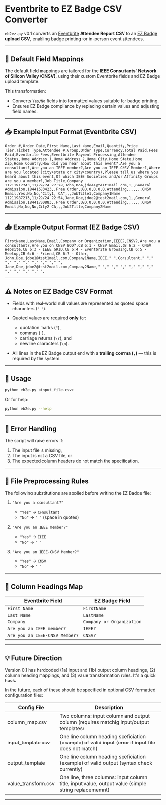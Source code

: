 # Eventbrite to EZ Badge CSV Converter

`eb2ez.py` v0.1 converts an [Eventbrite](https://www.eventbrite.com/) **Attendee Report CSV** to an [EZ Badge](https://ez-badge.com/) **upload CSV**, enabling badge printing for in-person event attendees.

---

## 🧾 Default Field Mappings

The default field mappings are tailored for the **IEEE Consultants' Network of Silicon Valley (CNSV)**, using their custom Eventbrite fields and EZ Badge upload template.

This transformation:

* Converts `Yes/No` fields into formatted values suitable for badge printing.
* Ensures EZ Badge compliance by replacing certain values and adjusting field names.

---

## 📥 Example Input Format (Eventbrite CSV)

```
Order #,Order Date,First Name,Last Name,Email,Quantity,Price Tier,Ticket Type,Attendee #,Group,Order Type,Currency,Total Paid,Fees Paid,Eventbrite Fees,Eventbrite Payment Processing,Attendee Status,Home Address 1,Home Address 2,Home City,Home State,Home Zip,Home Country,How did you hear about this event?,Are you a consultant?,Are you an IEEE member?,Are you an IEEE-CNSV Member?,Where are you located (city+state or city+country),Please tell us where you heard about this event,Of which IEEE Societies and/or Affinity Groups are you a member?,Job Title,Company
11211912243,11/29/24 22:28,John,Doe,jdoe1@test1mail.com,1,,General Admission,18441583423,,Free Order,USD,0,0,0,0,Attending,,,,,,,CNSV Email,Yes,No,No,"City1, CA",,,JobTitle1,Company1Name
11211987213,11/29/24 22:54,Jane,Doe,jdoe2@test2mail.com,1,,General Admission,18441700883,,Free Order,USD,0,0,0,0,Attending,,,,,,,CNSV Email,No,No,No,City2 CA,,,Job2Title,Company2Name
```

---

## 📤 Example Output Format (EZ Badge CSV)

```
FirstName,LastName,Email,Company or Organization,IEEE?,CNSV?,Are you a consultant?,Are you on CNSV BOD?,CB 6:1 - CNSV Email,CB 6:2 - CNSV Website,CB 6:3 - IEEE GRID,CB 6:4 - Eventbrite Browsing,CB 6:5 - Meetup,CB 6:6 - Friend,CB 6:7 - Other,
John,Doe,jdoe1@test1mail.com,Company1Name,IEEE," ",Consultant," "," "," "," "," "," "," "," ",
Jane,Doe,jdoe2@test2mail.com,Company2Name," "," "," "," "," "," "," "," "," "," "," ",
```

---

## ⚠️ Notes on EZ Badge CSV Format

* Fields with real-world null values are represented as quoted space characters (`" "`).
* Quoted values are required **only** for:

  * quotation marks (`"`),
  * commas (`,`),
  * carriage returns (`\r`), and
  * newline characters (`\n`).
* All lines in the EZ Badge output end with a **trailing comma (`,`)** — this is required by the system.

---

## 🧰 Usage

```bash
python eb2e.py <input_file.csv>
```

Or for help:

```bash
python eb2e.py --help
```

---

## 🛑 Error Handling

The script will raise errors if:

1. The input file is missing,
2. The input is not a CSV file, or
3. The expected column headers do not match the specification.

---

## 🧹 File Preprocessing Rules

The following substitutions are applied before writing the EZ Badge file:

1. `"Are you a consultant?"`

   * `"Yes"` → `Consultant`
   * `"No"`  → `" "` (space in quotes)

2. `"Are you an IEEE member?"`

   * `"Yes"` → `IEEE`
   * `"No"`  → `" "`

3. `"Are you an IEEE-CNSV Member?"`

   * `"Yes"` → `CNSV`
   * `"No"`  → `" "`

---

## 🔁 Column Headings Map

| Eventbrite Field               | EZ Badge Field            |
| ------------------------------ | ------------------------- |
| `First Name`                   | `FirstName`               |
| `Last Name`                    | `LastName`                |
| `Company`                      | `Company or Organization` |
| `Are you an IEEE member?`      | `IEEE?`                   |
| `Are you an IEEE-CNSV Member?` | `CNSV?`                   |

---

## 💡 Future Direction

Version 0.1 has hardcoded (1a) input and (1b) output column headings, (2) column heading mappings, and (3) value transformation rules. It's a quick hack.

In the future, each of these should be specified in optional CSV formatted configuration files:

| Config File               | Description                                     |
| -------------------- | ---------------------------------------------------- |
| column_map.csv       | Two columns: input column and output column (requires matchig input/output templates) |
| input_tenplate.csv   | One line column heading speficiation (example) of valid input (error if input file does not match) |
| output_template      | One line column heading speficiation (example) of valid output (syntax check currently) |
| value_transform.csv  | One line, three columns: input column title, input value, output value (simple string replacememnt) |

---
